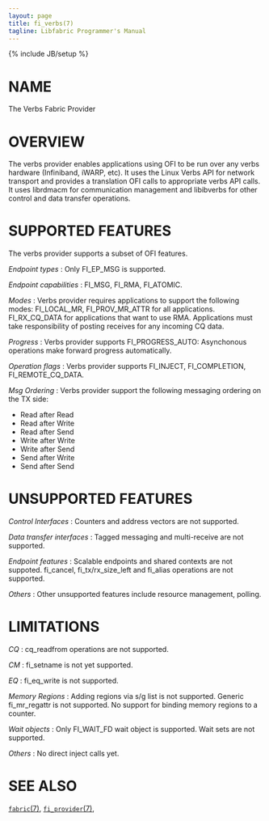 ```yaml
---
layout: page
title: fi_verbs(7)
tagline: Libfabric Programmer's Manual
---
```

{% include JB/setup %}

# NAME

The Verbs Fabric Provider

# OVERVIEW

The verbs provider enables applications using OFI to be run over any verbs
hardware (Infiniband, iWARP, etc). It uses the Linux Verbs API for network
transport and provides a translation OFI calls to appropriate verbs API calls.
It uses librdmacm for communication management and libibverbs for other control
and data transfer operations.

# SUPPORTED FEATURES

The verbs provider supports a subset of OFI features.

*Endpoint types*
: Only FI_EP_MSG is supported.

*Endpoint capabilities*
: FI_MSG, FI_RMA, FI_ATOMIC.

*Modes*
: Verbs provider requires applications to support the following modes:
  FI_LOCAL_MR, FI_PROV_MR_ATTR for all applications. FI_RX_CQ_DATA for
  applications that want to use RMA. Applications must take responsibility
  of posting receives for any incoming CQ data.

*Progress*
: Verbs provider supports FI_PROGRESS_AUTO: Asynchonous operations make forward
  progress automatically.

*Operation flags*
: Verbs provider supports FI_INJECT, FI_COMPLETION, FI_REMOTE_CQ_DATA.

*Msg Ordering*
: Verbs provider support the following messaging ordering on the TX side:
  * Read after Read
  * Read after Write
  * Read after Send
  * Write after Write
  * Write after Send
  * Send after Write
  * Send after Send

# UNSUPPORTED FEATURES

*Control Interfaces*
: Counters and address vectors are not supported.

*Data transfer interfaces*
: Tagged messaging and multi-receive are not supported.

*Endpoint features*
: Scalable endpoints and shared contexts are not suppoted. fi_cancel,
  fi_tx/rx_size_left and fi_alias operations are not supported.

*Others*
: Other unsupported features include resource management, polling.

# LIMITATIONS

*CQ*
: cq_readfrom operations are not supported.

*CM*
: fi_setname is not yet supported.

*EQ*
: fi_eq_write is not supported.

*Memory Regions*
: Adding regions via s/g list is not supported. Generic fi_mr_regattr is not
  supported. No support for binding memory regions to a counter.

*Wait objects*
: Only FI_WAIT_FD wait object is supported. Wait sets are not supported.

*Others*
: No direct inject calls yet.

# SEE ALSO

[`fabric`(7)](fabric.7.html),
[`fi_provider`(7)](fi_provider.7.html),
